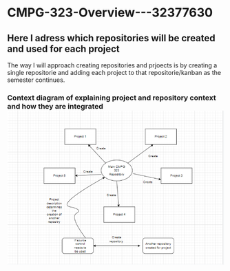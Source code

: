 # CMPG-323-Overview---32377630

<h2> Here I adress which repositories will be created and used for each project</h2>
<body> The way I will approach creating repositories and prjoects is by creating a single 
  repositorie and adding each project to that repositorie/kanban as the semester continues.</body>
<h3> Context diagram of explaining project and repository context and how they are integrated 
<img src="Context_diagram.png"/>

</h3>
